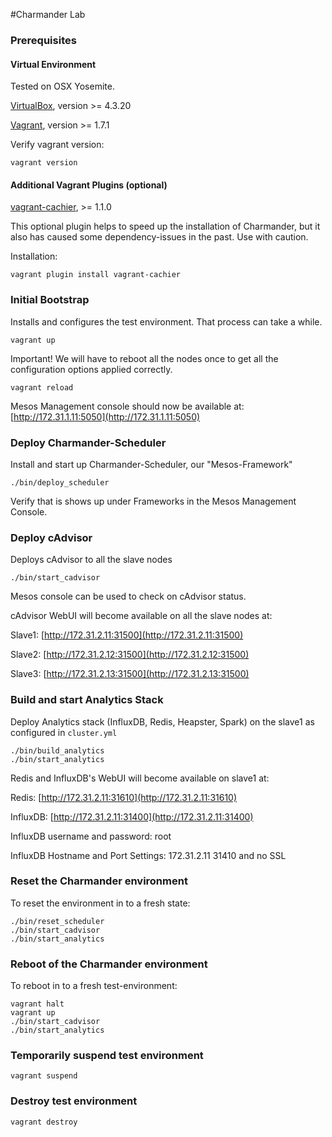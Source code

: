 #Charmander Lab

### Prerequisites

#### Virtual Environment

Tested on OSX Yosemite.

[VirtualBox](https://www.virtualbox.org), version >= 4.3.20

[Vagrant](http://www.vagrantup.com/downloads.html), version >= 1.7.1

Verify vagrant version:

```
vagrant version
```

#### Additional Vagrant Plugins (optional)

[vagrant-cachier](https://github.com/fgrehm/vagrant-cachier), >= 1.1.0

This optional plugin helps to speed up the installation of Charmander, but it also has caused some dependency-issues in the past.
Use with caution.

Installation:

```
vagrant plugin install vagrant-cachier
```

### Initial Bootstrap

Installs and configures the test environment. That process can take a while.

```
vagrant up
```

Important! We will have to reboot all the nodes once to get all the configuration options applied correctly.

```
vagrant reload
```

Mesos Management console should now be available at: [http://172.31.1.11:5050](http://172.31.1.11:5050)


### Deploy Charmander-Scheduler

Install and start up Charmander-Scheduler, our "Mesos-Framework"

```
./bin/deploy_scheduler
```

Verify that is shows up under Frameworks in the Mesos Management Console.


### Deploy cAdvisor

Deploys cAdvisor to all the slave nodes

```
./bin/start_cadvisor
```

Mesos console can be used to check on cAdvisor status.

cAdvisor WebUI will become available on all the slave nodes at:

Slave1: [http://172.31.2.11:31500](http://172.31.2.11:31500)

Slave2: [http://172.31.2.12:31500](http://172.31.2.12:31500)

Slave3: [http://172.31.2.13:31500](http://172.31.2.13:31500)


### Build and start Analytics Stack

Deploy Analytics stack (InfluxDB, Redis, Heapster, Spark) on the slave1 as configured in `cluster.yml`

```
./bin/build_analytics
./bin/start_analytics
```

Redis and InfluxDB's WebUI will become available on slave1 at:

Redis: [http://172.31.2.11:31610](http://172.31.2.11:31610)

InfluxDB: [http://172.31.2.11:31400](http://172.31.2.11:31400)

InfluxDB username and password: root

InfluxDB Hostname and Port Settings: 172.31.2.11 31410 and no SSL


### Reset the Charmander environment

To reset the environment in to a fresh state:

```
./bin/reset_scheduler
./bin/start_cadvisor
./bin/start_analytics
```

### Reboot of the Charmander environment

To reboot in to a fresh test-environment:

```
vagrant halt
vagrant up
./bin/start_cadvisor
./bin/start_analytics
```

### Temporarily suspend test environment

```
vagrant suspend
```

### Destroy test environment

```
vagrant destroy
```

